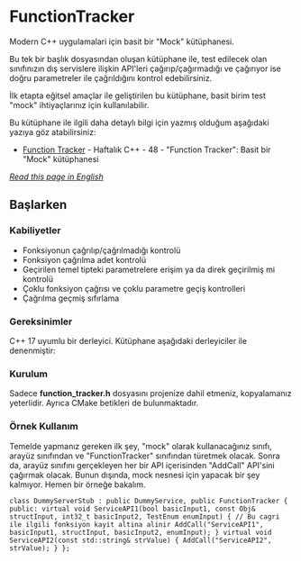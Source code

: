 # FunctionTracker
Modern C++ uygulamalari için basit bir "Mock" kütüphanesi.


Bu tek bir başlık dosyasından oluşan kütüphane ile, test edilecek olan sınıfınızın dış servislere ilişkin API'leri çağırıp/çağırmadığı ve çağırıyor ise doğru parametreler ile çağrıldığını kontrol edebilirsiniz.

İlk etapta eğitsel amaçlar ile geliştirilen bu kütüphane, basit birim test "mock" ihtiyaçlarınız için kullanılabilir.

Bu kütüphane ile ilgili daha detaylı bilgi için yazmış olduğum aşağıdaki yazıya göz atabilirsiniz:
* [Function Tracker](https://www.yazilimperver.com/?p=2512&preview=true) - Haftalık C++ - 48 - "Function Tracker": Basit bir "Mock" kütüphanesi

*[Read this page in English](https://github.com/yazilimperver/FunctionTracker/blob/main/README-En.md)*

## Başlarken

### Kabiliyetler
* Fonksiyonun çağrılıp/çağrılmadığı kontrolü
* Fonksiyon çağrılma adet kontrolü
* Geçirilen temel tipteki parametrelere erişim ya da direk geçirilmiş mi kontrolü
* Çoklu fonksiyon çağrısı ve çoklu parametre geçiş kontrolleri
* Çağrılma geçmiş sıfırlama

### Gereksinimler

C++ 17 uyumlu bir derleyici. Kütüphane aşağıdaki derleyiciler ile denenmiştir:

### Kurulum

Sadece **function_tracker.h** dosyasını projenize dahil etmeniz, kopyalamanız yeterlidir. 
Ayrıca CMake betikleri de bulunmaktadır.

### Örnek Kullanım

Temelde yapmanız gereken ilk şey, "mock" olarak kullanacağınız sınıfı, arayüz sınıfından ve "FunctionTracker" sınıfından türetmek olacak. Sonra da, arayüz sınıfını gerçekleyen her bir API içerisinden "AddCall" API'sini çağırmak olacak. Bunun dışında, mock nesnesi için yapacak bir şey kalmıyor. Hemen bir örneğe bakalım.

```
class DummyServerStub : public DummyService, public FunctionTracker { public: virtual void ServiceAPI1(bool basicInput1, const Obj& structInput, int32_t basicInput2, TestEnum enumInput) { // Bu cagri ile ilgili fonksiyon kayit altina alinir AddCall("ServiceAPI1", basicInput1, structInput, basicInput2, enumInput); } virtual void ServiceAPI2(const std::string& strValue) { AddCall("ServiceAPI2", strValue); } };
```


